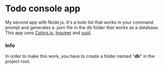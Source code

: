 # Todo console app

My second app with Node.js. It's a todo list that works in your command prompt and generates a .json file in the db folder that works as a database. This app uses <a href="https://www.npmjs.com/package/colors">Colors.js</a>, <a href="https://www.npmjs.com/package/inquirer">Inquirer</a> and <a href="https://www.npmjs.com/package/uuid">uuid</a>.

### Info

In order to make this work, you have to create a folder named "<strong>db</strong>" in the project root.